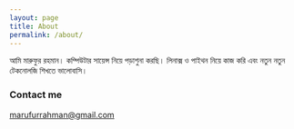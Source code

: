 ```yaml
---
layout: page
title: About
permalink: /about/
---
```


আমি মারুফুর রহমান। 
কম্পিউটার সায়েন্স নিয়ে পড়াশুনা করছি। লিনাক্স ও পাইথন নিয়ে কাজ করি এবং নতুন নতুন টেকনোলজি শিখতে ভালোবাসি।

### Contact me

[marufurrahman@gmail.com](mailto:marufurrahman@gmail.com)